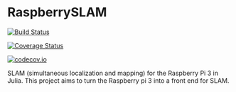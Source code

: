 # RaspberrySLAM

[![Build Status](https://travis-ci.org/affie/RaspberrySLAM.jl.svg?branch=master)](https://travis-ci.org/affie/RaspberrySLAM.jl)

[![Coverage Status](https://coveralls.io/repos/affie/RaspberrySLAM.jl/badge.svg?branch=master&service=github)](https://coveralls.io/github/affie/RaspberrySLAM.jl?branch=master)

[![codecov.io](http://codecov.io/github/affie/RaspberrySLAM.jl/coverage.svg?branch=master)](http://codecov.io/github/affie/RaspberrySLAM.jl?branch=master)


SLAM (simultaneous localization and mapping) for the Raspberry Pi 3 in Julia.
This project aims to turn the Raspberry pi 3 into a front end for SLAM.
